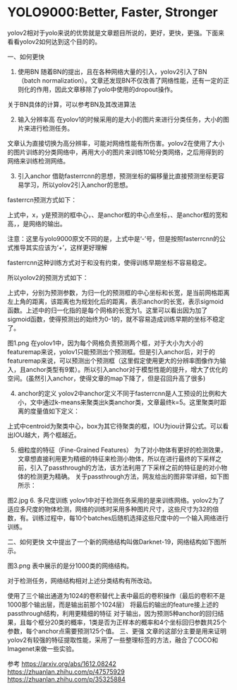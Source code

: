 

<!--
 * @version:
 * @Author:  StevenJokess https://github.com/StevenJokess
 * @Date: 2020-12-08 18:53:18
 * @LastEditors:  StevenJokess https://github.com/StevenJokess
 * @LastEditTime: 2020-12-08 18:56:00
 * @Description:
 * @TODO::
 * @Reference:https://www.jianshu.com/p/844b4e417ad2
 * https://arxiv.org/abs/1612.08242
-->

# YOLO9000:Better, Faster, Stronger

yolov2相对于yolo来说的优势就是文章题目所说的，更好，更快，更强。下面来看看yolov2如何达到这个目的的。

一、如何更快
1. 使用BN
随着BN的提出，且在各种网络大量的引入，yolov2引入了BN（batch normalization）。文章还发现BN不仅改善了网络性能，还有一定的正则化的作用，因此文章移除了yolo中使用的dropout操作。

关于BN具体的计算，可以参考BN及其改进算法

2. 输入分辨率高
在yolov1的时候采用的是大小的图片来进行分类任务，大小的图片来进行检测任务。

文章认为直接切换为高分辨率，可能对网络性能有所伤害。yolov2在使用了大小的图片训练的分类网络中，再用大小的图片来训练10轮分类网络，之后用得到的网络来训练检测网络。

3. 引入anchor
借助fasterrcnn的思想，预测坐标的偏移量比直接预测坐标更容易学习，所以yolov2引入anchor的思想。

fasterrcn预测方式如下：


上式中，x，y是预测的框中心，、是anchor框的中心点坐标，、是anchor框的宽和高，，是网络的输出。

注意：这里与yolo9000原文不同的是，上式中是‘-’号，但是按照fasterrcnn的公式推导其实应该为‘+’，这样更好理解

fasterrcnn这种训练方式对于和没有约束，使得训练早期坐标不容易稳定。

所以yolov2的预测方式如下：





上式中，分别为预测参数，为归一化的预测框的中心坐标和长宽，是当前网格距离左上角的距离，该距离也为规划化后的距离，表示anchor的长宽，表示sigmoid函数。上述中的归一化指的是每个网格的长宽为1。这里可以看出因为加了sigmoid函数，使得预测出的始终为0-1的，就不容易造成训练早期的坐标不稳定了。

图1.png
在yolov1中，因为每个网格负责预测两个框，对于大小为大小的featuremap来说，yolov1只能预测出个预测框。但是引入anchor后，对于的featuremap来说，可以预测出个预测框（这里假定使用更大的分辨率图像作为输入，且anchor类型有9累）。所以引入anchor对于模型性能的提升，增大了优化的空间。(虽然引入anchor，使得文章的map下降了，但是召回升高了很多)

4. anchor的定义
yolov2中anchor定义不同于fasterrcnn是人工预设的比例和大小，文中通过k-means来聚类出k类anchor类，文章最终k=5。这里聚类时距离的度量值如下定义：

上式中centroid为聚类中心，box为其它待聚类的框，IOU为iou计算公式。可以看出IOU越大，两个框越近。

5. 细粒度的特征（Fine-Grained Features）
为了对小物体有更好的检测效果，文章想直接利用更为精细的特征来检测小物体，所以在进行最终的下采样之前，引入了passthrough的方法，该方法利用了下采样之前的特征是的对小物体的检测更为精确。
关于passthrough方法，网友给出的图非常详细，如下图所示：


图2.jpg
6. 多尺度训练
yolov1中对于检测任务采用的是来训练网络。yolov2为了适应多尺度的物体检测，网络的训练时采用多种图片尺寸，这些尺寸为32的倍数，有。训练过程中，每10个batches后随机选择这些尺度中的一个输入网络进行训练。

二、如何更快
文中提出了一个新的网络结构叫做Darknet-19，网络结构如下图所示。


图3.png
表中展示的是分1000类的网络结构。

对于检测任务，网络结构相对上述分类结构有所改动。

使用了三个输出通道为1024的卷积替代上表中最后的卷积操作（最后的卷积不是1000那个输出层，而是输出前那个1024层）
将最后的输出的feature接上述的passthrough结构，利用更精细的特征
对于输出，因为预测5种anchor的回归结果，且每个框分20类的概率，1类是否为正样本的概率和4个坐标回归参数共25个参数，每个anchor点需要预测125个值。
三、更强
文章的这部分主要是用来证明yolov2有较强的特征提取性能，采用了一些整理标签的方法，融合了COCO和Imagenet来做一些实验。

参考
https://arxiv.org/abs/1612.08242
https://zhuanlan.zhihu.com/p/47575929
https://zhuanlan.zhihu.com/p/35325884


